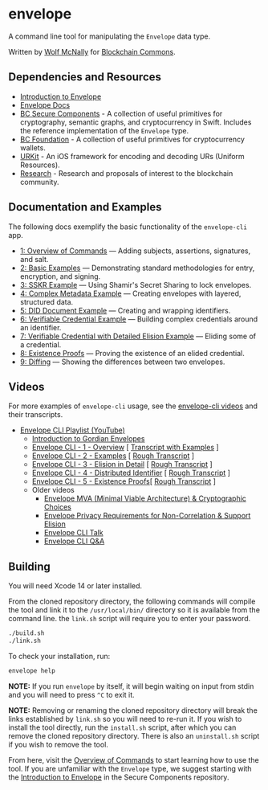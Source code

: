 # envelope

A command line tool for manipulating the `Envelope` data type.

Written by [Wolf McNally](https://wolfmcnally.com) for [Blockchain Commons](https://blockchaincommons.com/).

## Dependencies and Resources

* [Introduction to Envelope](https://www.blockchaincommons.com/introduction/Envelope-Intro/) 
* [Envelope Docs](https://github.com/BlockchainCommons/Gordian/tree/master/Envelope#articles)
* [BC Secure Components](https://github.com/BlockchainCommons/BCSwiftSecureComponents) - A collection of useful primitives for cryptography, semantic graphs, and cryptocurrency in Swift. Includes the reference implementation of the `Envelope` type.
* [BC Foundation](https://github.com/BlockchainCommons/BCSwiftFoundation) - A collection of useful primitives for cryptocurrency wallets.
* [URKit](https://github.com/BlockchainCommons/URKit) - An iOS framework for encoding and decoding URs (Uniform Resources).
* [Research](https://github.com/BlockchainCommons/Research) - Research and proposals of interest to the blockchain community.

## Documentation and Examples

The following docs exemplify the basic functionality of the `envelope-cli` app. 

* [1: Overview of Commands](Docs/1-OVERVIEW.md) — Adding subjects, assertions, signatures, and salt.
* [2: Basic Examples](Docs/2-BASIC-EXAMPLES.md) — Demonstrating standard methodologies for entry, encryption, and signing.
* [3: SSKR Example](Docs/3-SSKR-EXAMPLE.md) — Using Shamir's Secret Sharing to lock envelopes.
* [4: Complex Metadata Example](Docs/4-METADATA-EXAMPLE.md) — Creating envelopes with layered, structured data.
* [5: DID Document Example](Docs/5-DID-EXAMPLE.md) — Creating and wrapping identifiers.
* [6: Verifiable Credential Example](Docs/6-VC-RESIDENT-EXAMPLE.md) — Building complex credentials around an identifier.
* [7: Verifiable Credential with Detailed Elision Example](Docs/7-VC-ELISION-EXAMPLE.md) — Eliding some of a credential.
* [8: Existence Proofs](Docs/8-EXISTENCE-PROOFS.md) — Proving the existence of an elided credential.
* [9: Diffing](Docs/9-DIFFING.md) — Showing the differences between two envelopes.

## Videos

For more examples of `envelope-cli` usage, see the [envelope-cli videos](https://github.com/BlockchainCommons/envelope-cli-swift#videos) and their transcripts.

* [Envelope CLI Playlist (YouTube)](https://www.youtube.com/playlist?list=PLCkrqxOY1FbooYwJ7ZhpJ_QQk8Az1aCnG)
  * [Introduction to Gordian Envelopes](https://www.youtube.com/watch?v=OcnpYqHn8NQ)
  * [Envelope CLI - 1 - Overview](https://youtu.be/K2gFTyjbiYk) [ [Transcript with Examples](Transcripts/1-OVERVIEW-TRANSCRIPT.md) ]
  * [Envelope CLI - 2 - Examples](https://youtu.be/K2gFTyjbiYk) [ [Rough Transcript](Transcripts/2-EXAMPLES-TRANSCRIPT.md) ]
  * [Envelope CLI - 3 - Elision in Detail](https://youtu.be/K2gFTyjbiYk) [ [Rough Transcript](Transcripts/3-ELISION-TRANSCRIPT.md) ]
  * [Envelope CLI - 4 - Distributed Identifier](https://youtu.be/K2gFTyjbiYk) [ [Rough Transcript](Transcripts/4-DID-TRANSCRIPT.md) ]
  * [Envelope CLI - 5 - Existence Proofs](https://www.youtube.com/watch?v=LUQ-n9EZa0U)[ [Rough Transcript](Transcripts/5-EXISTENCE-PROOFS-TRANSCRIPT.md) ]
  * Older videos
    * [Envelope MVA (Minimal Viable Architecture) & Cryptographic Choices](https://www.youtube.com/watch?v=S0deyIHXukk)
    * [Envelope Privacy Requirements for Non-Correlation & Support Elision](https://www.youtube.com/watch?v=ubqKJAizayU)
    * [Envelope CLI Talk](https://www.youtube.com/watch?v=JowheoEIGmE)
    * [Envelope CLI Q&A](https://www.youtube.com/watch?v=2MjcrKLEsSE)

## Building

You will need Xcode 14 or later installed.

From the cloned repository directory, the following commands will compile the tool and link it to the `/usr/local/bin/` directory so it is available from the command line. the `link.sh` script will require you to enter your password.

```bash
./build.sh
./link.sh
```

To check your installation, run:

```bash
envelope help
```

**NOTE:** If you run `envelope` by itself, it will begin waiting on input from stdin and you will need to press `^C` to exit it.

**NOTE:** Removing or renaming the cloned repository directory will break the links established by `link.sh` so you will need to re-run it. If you wish to install the tool directly, run the `install.sh` script, after which you can remove the cloned repository directory. There is also an `uninstall.sh` script if you wish to remove the tool.

From here, visit the [Overview of Commands](Docs/1-Overview.md) to start learning how to use the tool. If you are unfamiliar with the `Envelope` type, we suggest starting with the [Introduction to Envelope](https://github.com/BlockchainCommons/BCSwiftSecureComponents/blob/master/Docs/02-ENVELOPE.md) in the Secure Components repository.
